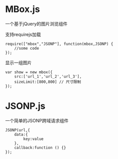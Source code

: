 # MBox.js
一个基于jQuery的图片浏览组件

支持requirejs加载

    require(["mbox","JSONP"], function(mbox,JSONP) {
    	//some code
	});

显示一组图片

	var show = new mbox({
    	src:['url_1','url_2','url_3'], 
    	sizeLimit:[800,800] // 尺寸限制
    });  

# JSONP.js
一个简单的JSONP跨域请求组件

	JSONP(url,{
		data:{
			key:value
		},
		callback:function () {} 
	});
